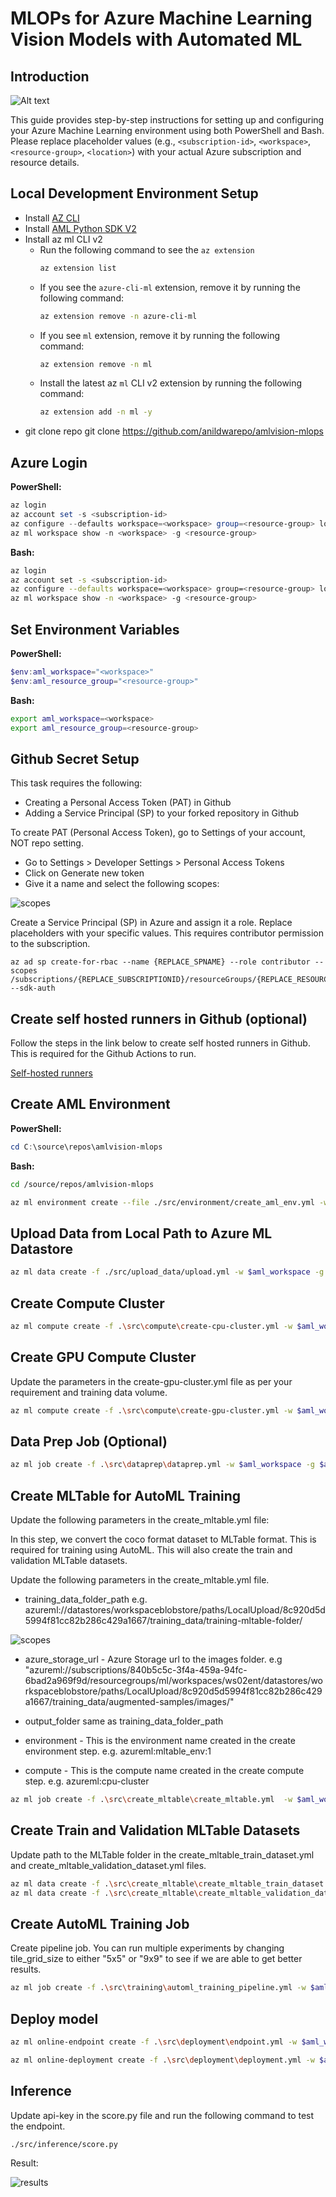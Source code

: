 # MLOPs for Azure Machine Learning Vision Models with Automated ML


## Introduction

![Alt text](./assets/technical_design.png)

This guide provides step-by-step instructions for setting up and configuring your Azure Machine Learning environment using both PowerShell and Bash. Please replace placeholder values (e.g., `<subscription-id>`, `<workspace>`, `<resource-group>`, `<location>`) with your actual Azure subscription and resource details.

## Local Development Environment Setup

- Install [AZ CLI](https://learn.microsoft.com/en-us/cli/azure/install-azure-cli)
- Install [AML Python SDK V2](https://learn.microsoft.com/en-us/python/api/overview/azure/ai-ml-readme?view=azure-python)
- Install az ml CLI v2
    - Run the following command to see the `az extension`
        ```bash 
        az extension list
        ```
    - If you see the `azure-cli-ml` extension, remove it by running the following command: 
         ```bash 
         az extension remove -n azure-cli-ml
         ```
    - If you see `ml` extension, remove it by running the following command:
         ```bash 
         az extension remove -n ml
         ```
    - Install the latest az `ml` CLI v2 extension by running the following command:
        ```bash 
        az extension add -n ml -y 
        ```
- git clone repo
        git clone https://github.com/anildwarepo/amlvision-mlops

## Azure Login

**PowerShell:**
```powershell
az login
az account set -s <subscription-id>
az configure --defaults workspace=<workspace> group=<resource-group> location=<location>
az ml workspace show -n <workspace> -g <resource-group>
```
**Bash:**
```bash
az login
az account set -s <subscription-id>
az configure --defaults workspace=<workspace> group=<resource-group> location=<location>
az ml workspace show -n <workspace> -g <resource-group>
```

## Set Environment Variables
**PowerShell:**
```powershell
$env:aml_workspace="<workspace>"
$env:aml_resource_group="<resource-group>"
```

**Bash:**
```bash
export aml_workspace=<workspace>
export aml_resource_group=<resource-group>
```


## Github Secret Setup

This task requires the following:
- Creating a Personal Access Token (PAT) in Github
- Adding a Service Principal (SP) to your forked repository in Github

To create PAT (Personal Access Token), go to Settings of your account, NOT repo setting.
- Go to Settings > Developer Settings > Personal Access Tokens
- Click on Generate new token
- Give it a name and select the following scopes:
    
![scopes](./assets/github4006.png)

Create a Service Principal (SP) in Azure and assign it a role. Replace placeholders with your specific values. This requires contributor permission to the subscription.

```
az ad sp create-for-rbac --name {REPLACE_SPNAME} --role contributor --scopes /subscriptions/{REPLACE_SUBSCRIPTIONID}/resourceGroups/{REPLACE_RESOURCEGROUPNAME} --sdk-auth
```

## Create self hosted runners in Github (optional)

Follow the steps in the link below to create self hosted runners in Github. This is required for the Github Actions to run.

[Self-hosted runners](https://docs.github.com/en/actions/hosting-your-own-runners/adding-self-hosted-runners)

## Create AML Environment

**PowerShell:**
```powershell
cd C:\source\repos\amlvision-mlops
```
**Bash:**
```bash
cd /source/repos/amlvision-mlops
```

```bash
az ml environment create --file ./src/environment/create_aml_env.yml -w $aml_workspace -g $aml_resource_group
```



## Upload Data from Local Path to Azure ML Datastore

```bash
az ml data create -f ./src/upload_data/upload.yml -w $aml_workspace -g $aml_resource_group
```

## Create Compute Cluster
```bash
az ml compute create -f .\src\compute\create-cpu-cluster.yml -w $aml_workspace -g $aml_resource_group
```

## Create GPU Compute Cluster
Update the parameters in the create-gpu-cluster.yml file as per your requirement and training data volume.

```bash
az ml compute create -f .\src\compute\create-gpu-cluster.yml -w $aml_workspace -g $aml_resource_group

```

## Data Prep Job (Optional)
```bash
az ml job create -f .\src\dataprep\dataprep.yml -w $aml_workspace -g $aml_resource_group
```

## Create MLTable for AutoML Training
Update the following parameters in the create_mltable.yml file:

In this step, we convert the coco format dataset to MLTable format. This is required for training using AutoML. This will also create the train and validation MLTable datasets.

Update the following parameters in the create_mltable.yml file.

- training_data_folder_path 
e.g.
azureml://datastores/workspaceblobstore/paths/LocalUpload/8c920d5d5994f81cc82b286c429a1667/training_data/training-mltable-folder/

![scopes](./assets/datastore_uri.jpg)


- azure_storage_url - Azure Storage url to the images folder.
e.g 
"azureml://subscriptions/840b5c5c-3f4a-459a-94fc-6bad2a969f9d/resourcegroups/ml/workspaces/ws02ent/datastores/workspaceblobstore/paths/LocalUpload/8c920d5d5994f81cc82b286c429a1667/training_data/augmented-samples/images/"


- output_folder
same as training_data_folder_path

- environment  - This is the environment name created in the create environment step.
e.g. azureml:mltable_env:1

- compute - This is the compute name created in the create compute step.
e.g. azureml:cpu-cluster


```bash
az ml job create -f .\src\create_mltable\create_mltable.yml  -w $aml_workspace -g $aml_resource_group
```

## Create Train and Validation MLTable Datasets
Update path to the MLTable folder in the create_mltable_train_dataset.yml and create_mltable_validation_dataset.yml files.

```bash
az ml data create -f .\src\create_mltable\create_mltable_train_dataset.yml -w $aml_workspace -g $aml_resource_group
az ml data create -f .\src\create_mltable\create_mltable_validation_dataset.yml -w $aml_workspace -g $aml_resource_group
```


## Create AutoML Training Job

Create pipeline job. You can run multiple experiments by changing tile_grid_size to either "5x5" or "9x9" to see if we are able to get better results.

```bash
az ml job create -f .\src\training\automl_training_pipeline.yml -w $aml_workspace -g $aml_resource_group
```

## Deploy model

```bash
az ml online-endpoint create -f .\src\deployment\endpoint.yml -w $aml_workspace -g $aml_resource_group

az ml online-deployment create -f .\src\deployment\deployment.yml -w $aml_workspace -g $aml_resource_group
```



## Inference

Update api-key in the score.py file and run the following command to test the endpoint.

```bash
./src/inference/score.py
```

Result:

![results](./assets/inference_result.png)